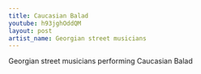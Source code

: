 ```yaml
---
title: Caucasian Balad
youtube: h93jghOddQM
layout: post
artist_name: Georgian street musicians
---
```


Georgian street musicians performing Caucasian Balad